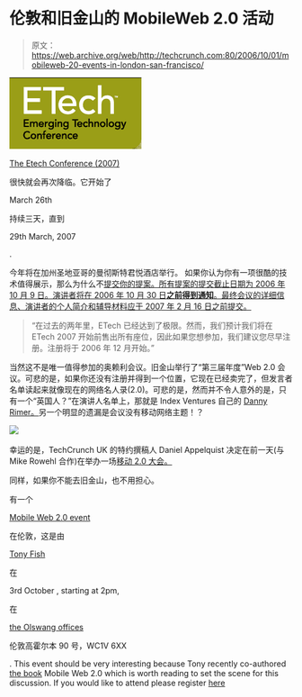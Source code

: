 # 伦敦和旧金山的 MobileWeb 2.0 活动

> 原文：<https://web.archive.org/web/http://techcrunch.com:80/2006/10/01/mobileweb-20-events-in-london-san-francisco/>

![](img/e5ee520e5dbe9894e0851d24b6e7ace5.png)

[The Etech Conference (2007)](https://web.archive.org/web/20150906133130/http://conferences.oreillynet.com/et2007/)

很快就会再次降临。它开始了

March 26th

持续三天，直到

29th March, 2007

.

今年将在加州圣地亚哥的曼彻斯特君悦酒店举行。 如果你认为你有一项很酷的技术值得展示，那么为什么不[提交你的提案。所有提案的提交截止日期为 2006 年 10 月 9 日。演讲者将在 2006 年 10 月 30 日**之前得到通知**。最终会议的详细信息、演讲者的个人简介和辅导材料应于 2007 年 2 月 16 日之前提交。](https://web.archive.org/web/20150906133130/http://conferences.oreillynet.com/cs/et2007/create/e_sess/?CMP=ILC-8CY338207192&ATT=etechproposal)

> “在过去的两年里，ETech 已经达到了极限。然而，我们预计我们将在 ETech 2007 开始前售出所有座位，因此如果您想参加，我们建议您尽早注册。注册将于 2006 年 12 月开始。”

当然这不是唯一值得参加的奥赖利会议。旧金山举行了“第三届年度”Web 2.0 会议。可悲的是，如果你还没有注册并得到一个位置，它现在已经卖完了，但发言者名单读起来就像现在的网络名人录(2.0)。可悲的是，然而并不令人意外的是，只有一个“英国人？”在演讲人名单上，那就是 Index Ventures 自己的 [Danny Rimer。](https://web.archive.org/web/20150906133130/http://www.web2con.com/cs/web2006/view/e_spkr/1957)另一个明显的遗漏是会议没有移动网络主题！？

![](img/640e2d5fe2a317781c3307cd8457a7e4.png)

幸运的是，TechCrunch UK 的特约撰稿人 Daniel Appelquist 决定在前一天(与 Mike Rowehl 合作)在举办一场[移动 2.0 大会。](https://web.archive.org/web/20150906133130/http://www.mobile2event.com/)

同样，如果你不能去旧金山，也不用担心。

有一个

[Mobile Web 2.0 event](https://web.archive.org/web/20150906133130/http://www.mobileweb20.futuretext.com/)

在伦敦，这是由

[Tony Fish](https://web.archive.org/web/20150906133130/http://www.tonyfish.com/)

在

3rd October , starting at 2pm,

在

[the Olswang offices](https://web.archive.org/web/20150906133130/http://www.olswang.com/contact.asp?page=contact&sid=137&office=london)

伦敦高霍尔本 90 号，WC1V 6XX

. This event should be very interesting because Tony recently co-authored [the book](https://web.archive.org/web/20150906133130/http://uk.techcrunch.com/2006/08/27/new-book-about-mobile-web-20/) Mobile Web 2.0 which is worth reading to set the scene for this discussion. If you would like to attend please register [here](https://web.archive.org/web/20150906133130/http://www.etribes.com/mobileweb20)